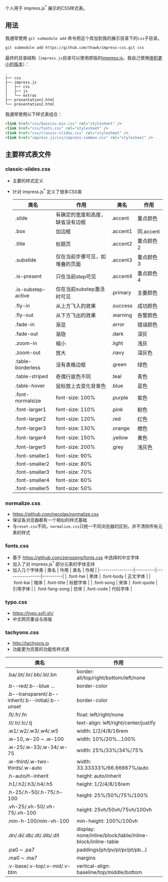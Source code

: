 个人用于 impress.js<sup>*</sup> 展示的CSS样式表。

## 用法

我通常使用 ``git submodule add`` 命令把这个库加到我的展示目录下的``css``子目录。

```sh
git submodule add https://github.com/thawk/impress-css.git css
```

最终的目录结构（``impress.js``目录可以使用原版的[impress.js](https://github.com/impress/impress.js)，我自己使用[体积更小的版本](https://github.com/thawk/impress-shim)）：
```
.
├── css
├── impress.js
│   ├── css
│   ├── js
│   └── extras
├── presentation1.html
└── presentation2.html
```

我通常使用以下样式表组合：

```html
<link href="css/basscss.min.css" rel="stylesheet" />
<link href="css/fonts.css" rel="stylesheet" />
<link href="css/classic-slides.css" rel="stylesheet" />
<link href="impress.js/css/impress-common.css" rel="stylesheet" />
```

## 主要样式表文件

### classic-slides.css

* 主要的样式定义
* 针对 impress.js<sup>*</sup> 定义了很多CSS类

  | 类名               | 作用                             | 类名     | 作用      |
  |--------------------|----------------------------------|----------|-----------|
  | .slide             | 有确定的宽度和高度，缺省没有边框 | .accent  | 重点颜色  |
  | .box               | 加边框                           | .accent1 | 同.accent |
  | .title             | 标题页                           | .accent2 | 重点颜色2 |
  | .subslide          | 仅在当前步骤可见，如堆叠的页面   | .accent3 | 重点颜色3 |
  | .is-present        | 只在当前step可见                 | .accent4 | 重点颜色4 |
  | .is-substep-active | 仅在当前substep激活时可见        | .primary | 主要颜色  |
  | .fly-in            | 从上方飞入的效果                 | .success | 成功颜色  |
  | .fly-out           | 从下方飞出的效果                 | .warning | 告警颜色  |
  | .fade-in           | 渐显                             | .error   | 错误颜色  |
  | .fade-out          | 渐隐                             | .dark    | 深灰      |
  | .zoom-in           | 缩小                             | .light   | 浅灰      |
  | .zoom-out          | 放大                             | .navy    | 深灰色    |
  | .table-borderless  | 没有表格边框                     | .green   | 绿色      |
  | .table-striped     | 奇偶行底色不同                   | .teal    | 青色      |
  | .table-hover       | 鼠标放上去变化背景色             | .blue    | 蓝色      |
  | .font-normalsize   | font-size: 100%                  | .purple  | 紫色      |
  | .font-larger1      | font-size: 110%                  | .pink    | 粉色      |
  | .font-larger2      | font-size: 120%                  | .red     | 红色      |
  | .font-larger3      | font-size: 130%                  | .orange  | 橙色      |
  | .font-larger4      | font-size: 150%                  | .yellow  | 黄色      |
  | .font-larger5      | font-size: 200%                  | .grey    | 浅灰色    |
  | .font-smaller1     | font-size: 90%                   |          |           |
  | .font-smaller2     | font-size: 80%                   |          |           |
  | .font-smaller3     | font-size: 70%                   |          |           |
  | .font-smaller4     | font-size: 60%                   |          |           |
  | .font-smaller5     | font-size: 50%                   |          |           |

  
### normalize.css

* https://github.com/necolas/normalize.css
* 保证各浏览器都有一个相似的样式基础
* 与``reset.css``不同，``normalize.css``只统一不同浏览器的区别，并不清除所有元素的样式

### fonts.css

* 基于 https://github.com/zenozeng/fonts.css 中选择的中文字体
* 加入了对 impress.js<sup>*</sup> 部分元素的字体支持
* 加入几个字体类
  | 类名            | 作用     | 类名            | 作用     |
  |-----------------|----------|-----------------|----------|
  | .font-hei       | 黑体     | .font-body      | 正文字体 |
  | .font-kai       | 楷体     | .font-title     | 标题字体 |
  | .font-song      | 宋体     | .font-quote     | 引用字体 |
  | .font-fang-song | 仿宋     | .font-code      | 代码字体 |

### typo.css

* https://typo.sofi.sh/
* 中文网页重设与排版

### tachyons.css

* http://tachyons.io
* 功能更为完善的功能性样式表

| 类名                                              | 作用                                                       |
|---------------------------------------------------|------------------------------------------------------------|
| .ba/.bt/.br/.bb/.bl/.bn                           | border: all/top/right/bottom/left/none                     |
| .b--red/.b--blue ...                              | border-color                                               |
| .b--transparent/.b--inherit/.b--initial/.b--unset | border-color                                               |
| .fl/.fr/.fn                                       | float: left/right/none                                     |
| .tl/.tr/.tc/.tj                                   | text-align: left/right/center/justify                      |
| .w1/.w2/.w3/.w4/.w5                               | width: 1/2/4/8/16rem                                       |
| .w-10,.w-20 ~ .w-100                              | width: 10%/20%...100%                                      |
| .w-25/.w-33/.w-34/.w-75                           | width: 25%/33%/34%/75%                                     |
| .w-third/.w-two-thirds/.w-auto                    | width: 33.33333%/66.66667%/auto                            |
| .h-auto/h-inherit                                 | height: auto/inherit                                       |
| .h1/.h2/.h3/.h4/.h5                               | height: 1/2/4/8/16rem                                      |
| .h-25/.h-50/.h-75/.h-100                          | height: 25%/50%/75%/100%                                   |
| .vh-25/.vh-50/.vh-75/.vh-100                      | height: 25vh/50vh/75vh/100vh                               |
| .min-h-100/min-vh-100                             | min-height: 100%/100vh                                     |
| .dn/.di/.db/.dt/.dib/.dit                         | display: none/inline/block/table/inline-block/inline-table |
| .pa0 ~ .pa7                                       | paddings(ph/pv/pl/pr/pt/pb...)                             |
| .ma0 ~ .ma7                                       | margins                                                    |
| .v-base/.v-top/.v-mid/.v-btm                      | vertical-align: baseline/top/middle/bottom                 |


